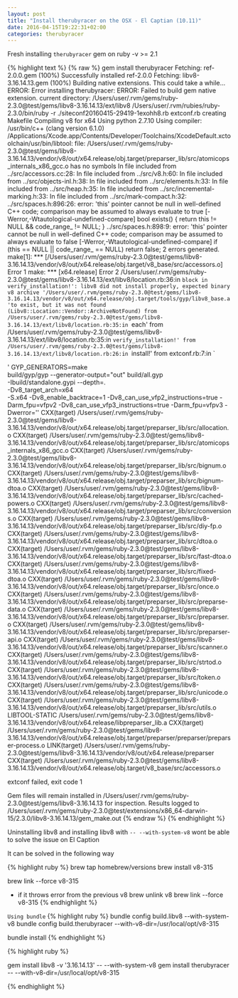 ```yaml
---
layout: post
title: "Install therubyracer on the OSX - El Captian (10.11)"
date: 2016-04-15T19:22:31+02:00
categories: therubyracer
---
```


Fresh installing `therubyracer` gem on ruby -v >= 2.1

{% highlight text %}
{% raw %}
gem install therubyracer
Fetching: ref-2.0.0.gem (100%)
Successfully installed ref-2.0.0
Fetching: libv8-3.16.14.13.gem (100%)
Building native extensions.  This could take a while...
ERROR:  Error installing therubyracer:
  ERROR: Failed to build gem native extension.
    current directory: /Users/user/.rvm/gems/ruby-2.3.0@test/gems/libv8-3.16.14.13/ext/libv8
/Users/user/.rvm/rubies/ruby-2.3.0/bin/ruby -r ./siteconf20160415-29419-1exohh8.rb extconf.rb
creating Makefile
Compiling v8 for x64
Using python 2.7.10
Using compiler: /usr/bin/c++ (clang version 6.1.0)
/Applications/Xcode.app/Contents/Developer/Toolchains/XcodeDefault.xctoolchain/usr/bin/libtool: file: /Users/user/.rvm/gems/ruby-2.3.0@test/gems/libv8-3.16.14.13/vendor/v8/out/x64.release/obj.target/preparser_lib/src/atomicops_internals_x86_gcc.o has no symbols
In file included from ../src/accessors.cc:28:
In file included from ../src/v8.h:60:
In file included from ../src/objects-inl.h:38:
In file included from ../src/elements.h:33:
In file included from ../src/heap.h:35:
In file included from ../src/incremental-marking.h:33:
In file included from ../src/mark-compact.h:32:
../src/spaces.h:896:26: error: 'this' pointer cannot be null in well-defined C++ code; comparison may be assumed to always evaluate to true [-Werror,-Wtautological-undefined-compare]
  bool exists() { return this != NULL && code_range_ != NULL; }
../src/spaces.h:898:9: error: 'this' pointer cannot be null in well-defined C++ code; comparison may be assumed to always evaluate to false [-Werror,-Wtautological-undefined-compare]
    if (this == NULL || code_range_ == NULL) return false;
2 errors generated.
make[1]: *** [/Users/user/.rvm/gems/ruby-2.3.0@test/gems/libv8-3.16.14.13/vendor/v8/out/x64.release/obj.target/v8_base/src/accessors.o] Error 1
make: *** [x64.release] Error 2
/Users/user/.rvm/gems/ruby-2.3.0@test/gems/libv8-3.16.14.13/ext/libv8/location.rb:36:in `block in verify_installation!': libv8 did not install properly, expected binary v8 archive '/Users/user/.rvm/gems/ruby-2.3.0@test/gems/libv8-3.16.14.13/vendor/v8/out/x64.release/obj.target/tools/gyp/libv8_base.a'to exist, but it was not found (Libv8::Location::Vendor::ArchiveNotFound)
  from /Users/user/.rvm/gems/ruby-2.3.0@test/gems/libv8-3.16.14.13/ext/libv8/location.rb:35:in `each'
  from /Users/user/.rvm/gems/ruby-2.3.0@test/gems/libv8-3.16.14.13/ext/libv8/location.rb:35:in `verify_installation!'
  from /Users/user/.rvm/gems/ruby-2.3.0@test/gems/libv8-3.16.14.13/ext/libv8/location.rb:26:in `install!'
  from extconf.rb:7:in `<main>'
GYP_GENERATORS=make \
  build/gyp/gyp --generator-output="out" build/all.gyp \
                -Ibuild/standalone.gypi --depth=. \
                -Dv8_target_arch=x64 \
                -S.x64  -Dv8_enable_backtrace=1 -Dv8_can_use_vfp2_instructions=true -Darm_fpu=vfpv2 -Dv8_can_use_vfp3_instructions=true -Darm_fpu=vfpv3 -Dwerror=''
  CXX(target) /Users/user/.rvm/gems/ruby-2.3.0@test/gems/libv8-3.16.14.13/vendor/v8/out/x64.release/obj.target/preparser_lib/src/allocation.o
  CXX(target) /Users/user/.rvm/gems/ruby-2.3.0@test/gems/libv8-3.16.14.13/vendor/v8/out/x64.release/obj.target/preparser_lib/src/atomicops_internals_x86_gcc.o
  CXX(target) /Users/user/.rvm/gems/ruby-2.3.0@test/gems/libv8-3.16.14.13/vendor/v8/out/x64.release/obj.target/preparser_lib/src/bignum.o
  CXX(target) /Users/user/.rvm/gems/ruby-2.3.0@test/gems/libv8-3.16.14.13/vendor/v8/out/x64.release/obj.target/preparser_lib/src/bignum-dtoa.o
  CXX(target) /Users/user/.rvm/gems/ruby-2.3.0@test/gems/libv8-3.16.14.13/vendor/v8/out/x64.release/obj.target/preparser_lib/src/cached-powers.o
  CXX(target) /Users/user/.rvm/gems/ruby-2.3.0@test/gems/libv8-3.16.14.13/vendor/v8/out/x64.release/obj.target/preparser_lib/src/conversions.o
  CXX(target) /Users/user/.rvm/gems/ruby-2.3.0@test/gems/libv8-3.16.14.13/vendor/v8/out/x64.release/obj.target/preparser_lib/src/diy-fp.o
  CXX(target) /Users/user/.rvm/gems/ruby-2.3.0@test/gems/libv8-3.16.14.13/vendor/v8/out/x64.release/obj.target/preparser_lib/src/dtoa.o
  CXX(target) /Users/user/.rvm/gems/ruby-2.3.0@test/gems/libv8-3.16.14.13/vendor/v8/out/x64.release/obj.target/preparser_lib/src/fast-dtoa.o
  CXX(target) /Users/user/.rvm/gems/ruby-2.3.0@test/gems/libv8-3.16.14.13/vendor/v8/out/x64.release/obj.target/preparser_lib/src/fixed-dtoa.o
  CXX(target) /Users/user/.rvm/gems/ruby-2.3.0@test/gems/libv8-3.16.14.13/vendor/v8/out/x64.release/obj.target/preparser_lib/src/once.o
  CXX(target) /Users/user/.rvm/gems/ruby-2.3.0@test/gems/libv8-3.16.14.13/vendor/v8/out/x64.release/obj.target/preparser_lib/src/preparse-data.o
  CXX(target) /Users/user/.rvm/gems/ruby-2.3.0@test/gems/libv8-3.16.14.13/vendor/v8/out/x64.release/obj.target/preparser_lib/src/preparser.o
  CXX(target) /Users/user/.rvm/gems/ruby-2.3.0@test/gems/libv8-3.16.14.13/vendor/v8/out/x64.release/obj.target/preparser_lib/src/preparser-api.o
  CXX(target) /Users/user/.rvm/gems/ruby-2.3.0@test/gems/libv8-3.16.14.13/vendor/v8/out/x64.release/obj.target/preparser_lib/src/scanner.o
  CXX(target) /Users/user/.rvm/gems/ruby-2.3.0@test/gems/libv8-3.16.14.13/vendor/v8/out/x64.release/obj.target/preparser_lib/src/strtod.o
  CXX(target) /Users/user/.rvm/gems/ruby-2.3.0@test/gems/libv8-3.16.14.13/vendor/v8/out/x64.release/obj.target/preparser_lib/src/token.o
  CXX(target) /Users/user/.rvm/gems/ruby-2.3.0@test/gems/libv8-3.16.14.13/vendor/v8/out/x64.release/obj.target/preparser_lib/src/unicode.o
  CXX(target) /Users/user/.rvm/gems/ruby-2.3.0@test/gems/libv8-3.16.14.13/vendor/v8/out/x64.release/obj.target/preparser_lib/src/utils.o
  LIBTOOL-STATIC /Users/user/.rvm/gems/ruby-2.3.0@test/gems/libv8-3.16.14.13/vendor/v8/out/x64.release/libpreparser_lib.a
  CXX(target) /Users/user/.rvm/gems/ruby-2.3.0@test/gems/libv8-3.16.14.13/vendor/v8/out/x64.release/obj.target/preparser/preparser/preparser-process.o
  LINK(target) /Users/user/.rvm/gems/ruby-2.3.0@test/gems/libv8-3.16.14.13/vendor/v8/out/x64.release/preparser
  CXX(target) /Users/user/.rvm/gems/ruby-2.3.0@test/gems/libv8-3.16.14.13/vendor/v8/out/x64.release/obj.target/v8_base/src/accessors.o

extconf failed, exit code 1

Gem files will remain installed in /Users/user/.rvm/gems/ruby-2.3.0@test/gems/libv8-3.16.14.13 for inspection.
Results logged to /Users/user/.rvm/gems/ruby-2.3.0@test/extensions/x86_64-darwin-15/2.3.0/libv8-3.16.14.13/gem_make.out
{% endraw %}
{% endhighlight %}

Uninstalling libv8 and installing libv8 with `-- --with-system-v8` wont be able to solve the issue on El Caption

It can be solved in the following way


{% highlight ruby %}
brew tap homebrew/versions
brew install v8-315

brew link --force v8-315
- if it throws error from the previous v8
  brew unlink v8
  brew link --force v8-315
{% endhighlight %}

`Using bundle`
{% highlight ruby %}
bundle config build.libv8 --with-system-v8
bundle config build.therubyracer --with-v8-dir=/usr/local/opt/v8-315

bundle install
{% endhighlight %}

{% highlight ruby %}

gem install libv8 -v '3.16.14.13' -- --with-system-v8
gem install therubyracer -- --with-v8-dir=/usr/local/opt/v8-315

{% endhighlight %}

[jekyll-docs]: http://jekyllrb.com/docs/home
[jekyll-gh]:   https://github.com/jekyll/jekyll
[jekyll-talk]: https://talk.jekyllrb.com/
